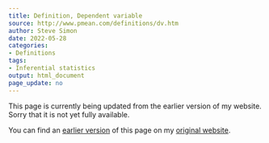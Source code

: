 ```yaml
---
title: Definition, Dependent variable
source: http://www.pmean.com/definitions/dv.htm
author: Steve Simon
date: 2022-05-28
categories:
- Definitions
tags:
- Inferential statistics
output: html_document
page_update: no
---
```


This page is currently being updated from the earlier version of my website. Sorry that it is not yet fully available.

<!---More--->


You can find an [earlier version][sim3] of this page on my [original website][sim2].

[sim3]: http://www.pmean.com/definitions/dv.htm
[sim2]: http://www.pmean.com/original_site.html

